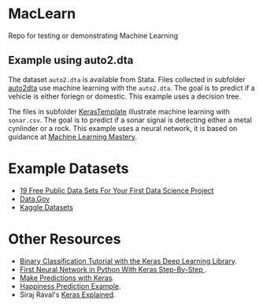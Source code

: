 # MacLearn

Repo for testing or demonstrating Machine Learning

## Example using auto2.dta

The dataset `auto2.dta` is available from Stata. Files collected in subfolder [auto2dta](https://github.com/adamrossnelson/MacLearn/auto2dta/) use machine learning with the `auto2.dta`. The goal is to predict if a vehicle is either foriegn or domestic. This example uses a decision tree.

The files in subfolder [KerasTemplate](https://github.com/adamrossnelson/MacLearn/auto2dta/) illustrate machine learning with `sonar.csv`. The goal is to predict if a sonar signal is detecting either a metal cynlinder or a rock. This example uses a neural network, it is based on guidance at [Machine Learning Mastery](https://machinelearningmastery.com).


# Example Datasets

* [19 Free Public Data Sets For Your First Data Science Project](https://www.springboard.com/blog/free-public-data-sets-data-science-project/)
* [Data.Gov](https://www.data.gov/)
* [Kaggle Datasets](https://www.kaggle.com/datasets)

# Other Resources

* [Binary Classification Tutorial with the Keras Deep Learning Library](https://machinelearningmastery.com/binary-classification-tutorial-with-the-keras-deep-learning-library/).
* [First Neural Network in Python With Keras Step-By-Step
](https://machinelearningmastery.com/tutorial-first-neural-network-python-keras/).
* [Make Predictions with Keras](https://machinelearningmastery.com/how-to-make-classification-and-regression-predictions-for-deep-learning-models-in-keras/).
* [Happiness Prediction Example](https://github.com/kudchikarsk/happiness-prediction/blob/master/LearnHappiness.ipynb).
* Siraj Raval's [Keras Explained](https://www.youtube.com/watch?v=j_pJmXJwMLA&t=43s).
